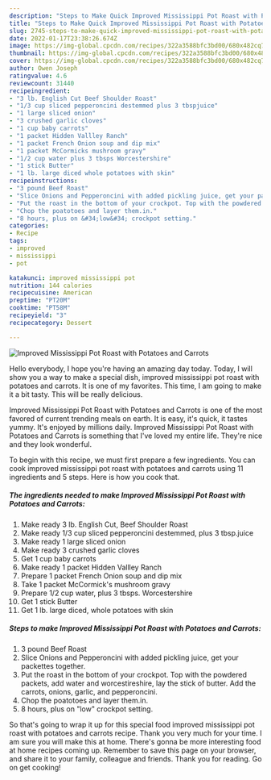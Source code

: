 ```yaml
---
description: "Steps to Make Quick Improved Mississippi Pot Roast with Potatoes and Carrots"
title: "Steps to Make Quick Improved Mississippi Pot Roast with Potatoes and Carrots"
slug: 2745-steps-to-make-quick-improved-mississippi-pot-roast-with-potatoes-and-carrots
date: 2022-01-17T23:38:26.674Z
image: https://img-global.cpcdn.com/recipes/322a3588bfc3bd00/680x482cq70/improved-mississippi-pot-roast-with-potatoes-and-carrots-recipe-main-photo.jpg
thumbnail: https://img-global.cpcdn.com/recipes/322a3588bfc3bd00/680x482cq70/improved-mississippi-pot-roast-with-potatoes-and-carrots-recipe-main-photo.jpg
cover: https://img-global.cpcdn.com/recipes/322a3588bfc3bd00/680x482cq70/improved-mississippi-pot-roast-with-potatoes-and-carrots-recipe-main-photo.jpg
author: Owen Joseph
ratingvalue: 4.6
reviewcount: 31440
recipeingredient:
- "3 lb. English Cut Beef Shoulder Roast"
- "1/3 cup sliced pepperoncini destemmed plus 3 tbspjuice"
- "1 large sliced onion"
- "3 crushed garlic cloves"
- "1 cup baby carrots"
- "1 packet Hidden Vallley Ranch"
- "1 packet French Onion soup and dip mix"
- "1 packet McCormicks mushroom gravy"
- "1/2 cup water plus 3 tbsps Worcestershire"
- "1 stick Butter"
- "1 lb. large diced whole potatoes with skin"
recipeinstructions:
- "3 pound Beef Roast"
- "Slice Onions and Pepperoncini with added pickling juice, get your packettes together."
- "Put the roast in the bottom of your crockpot. Top with the powdered packets, add water and worcestireshire, lay the stick of butter. Add the carrots, onions, garlic, and pepperoncini."
- "Chop the poatotoes and layer them.in."
- "8 hours, plus on &#34;low&#34; crockpot setting."
categories:
- Recipe
tags:
- improved
- mississippi
- pot

katakunci: improved mississippi pot 
nutrition: 144 calories
recipecuisine: American
preptime: "PT20M"
cooktime: "PT58M"
recipeyield: "3"
recipecategory: Dessert

---
```



![Improved Mississippi Pot Roast with Potatoes and Carrots](https://img-global.cpcdn.com/recipes/322a3588bfc3bd00/680x482cq70/improved-mississippi-pot-roast-with-potatoes-and-carrots-recipe-main-photo.jpg)

Hello everybody, I hope you're having an amazing day today. Today, I will show you a way to make a special dish, improved mississippi pot roast with potatoes and carrots. It is one of my favorites. This time, I am going to make it a bit tasty. This will be really delicious.



Improved Mississippi Pot Roast with Potatoes and Carrots is one of the most favored of current trending meals on earth. It is easy, it's quick, it tastes yummy. It's enjoyed by millions daily. Improved Mississippi Pot Roast with Potatoes and Carrots is something that I've loved my entire life. They're nice and they look wonderful.


To begin with this recipe, we must first prepare a few ingredients. You can cook improved mississippi pot roast with potatoes and carrots using 11 ingredients and 5 steps. Here is how you cook that.

<!--inarticleads1-->

##### The ingredients needed to make Improved Mississippi Pot Roast with Potatoes and Carrots:

1. Make ready 3 lb. English Cut, Beef Shoulder Roast
1. Make ready 1/3 cup sliced pepperoncini destemmed, plus 3 tbsp.juice
1. Make ready 1 large sliced onion
1. Make ready 3 crushed garlic cloves
1. Get 1 cup baby carrots
1. Make ready 1 packet Hidden Vallley Ranch
1. Prepare 1 packet French Onion soup and dip mix
1. Take 1 packet McCormick&#39;s mushroom gravy
1. Prepare 1/2 cup water, plus 3 tbsps. Worcestershire
1. Get 1 stick Butter
1. Get 1 lb. large diced, whole potatoes with skin




<!--inarticleads2-->

##### Steps to make Improved Mississippi Pot Roast with Potatoes and Carrots:

1. 3 pound Beef Roast
1. Slice Onions and Pepperoncini with added pickling juice, get your packettes together.
1. Put the roast in the bottom of your crockpot. Top with the powdered packets, add water and worcestireshire, lay the stick of butter. Add the carrots, onions, garlic, and pepperoncini.
1. Chop the poatotoes and layer them.in.
1. 8 hours, plus on &#34;low&#34; crockpot setting.




So that's going to wrap it up for this special food improved mississippi pot roast with potatoes and carrots recipe. Thank you very much for your time. I am sure you will make this at home. There's gonna be more interesting food at home recipes coming up. Remember to save this page on your browser, and share it to your family, colleague and friends. Thank you for reading. Go on get cooking!
